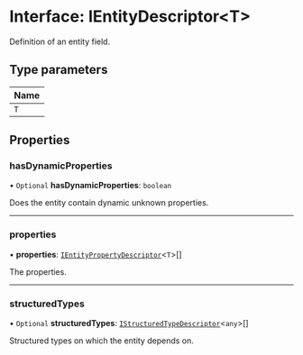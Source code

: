 # Interface: IEntityDescriptor\<T\>

Definition of an entity field.

## Type parameters

| Name |
| :------ |
| `T` |

## Properties

### hasDynamicProperties

• `Optional` **hasDynamicProperties**: `boolean`

Does the entity contain dynamic unknown properties.

___

### properties

• **properties**: [`IEntityPropertyDescriptor`](IEntityPropertyDescriptor.md)\<`T`\>[]

The properties.

___

### structuredTypes

• `Optional` **structuredTypes**: [`IStructuredTypeDescriptor`](IStructuredTypeDescriptor.md)\<`any`\>[]

Structured types on which the entity depends on.
